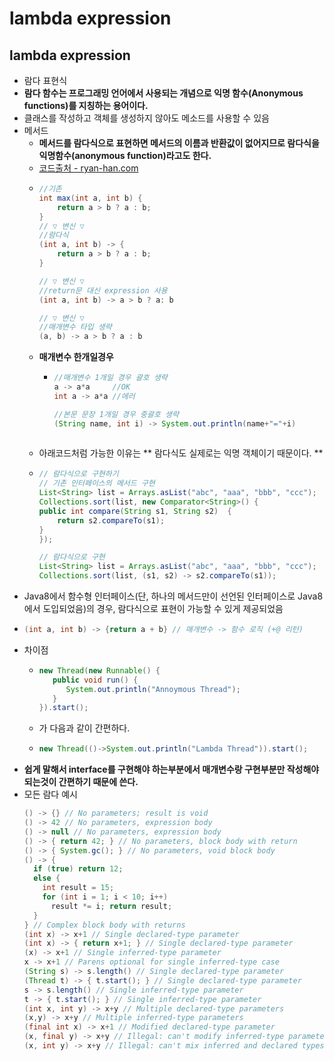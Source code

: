 lambda expression
===
lambda expression
---
* 람다 표현식
* **람다 함수는 프로그래밍 언어에서 사용되는 개념으로 익명 함수(Anonymous functions)를 지칭하는 용어이다.**
* 클래스를 작성하고 객체를 생성하지 않아도 메소드를 사용할 수 있음
* 메서드
  * **메서드를 람다식으로 표현하면 메서드의 이름과 반환값이 없어지므로 람다식을 익명함수(anonymous function)라고도 한다.**
  * [코드출처 - ryan-han.com](https://ryan-han.com/post/java/java-lambda/)
  * ```java
    //기존
    int max(int a, int b) {
        return a > b ? a : b;
    }
    // ▽ 변신 ▽
    //람다식
    (int a, int b) -> {
        return a > b ? a : b;
    }

    // ▽ 변신 ▽
    //return문 대신 expression 사용
    (int a, int b) -> a > b ? a: b
  
    // ▽ 변신 ▽
    //매개변수 타입 생략
    (a, b) -> a > b ? a : b
  * **매개변수 한개일경우**
    * ```java
      //매개변수 1개일 경우 괄호 생략
      a -> a*a     //OK
      int a -> a*a //에러
      
      //본문 문장 1개일 경우 중괄호 생략
      (String name, int i) -> System.out.println(name+"="+i)
     
  * 아래코드처럼 가능한 이유는 ** 람다식도 실제로는 익명 객체이기 때문이다. **
  * ```java
    // 람다식으로 구현하기
    // 기존 인터페이스의 메서드 구현
    List<String> list = Arrays.asList("abc", "aaa", "bbb", "ccc");
    Collections.sort(list, new Comparator<String>() {
    public int compare(String s1, String s2)  {
        return s2.compareTo(s1);
    }
    });

    // 람다식으로 구현
    List<String> list = Arrays.asList("abc", "aaa", "bbb", "ccc");
    Collections.sort(list, (s1, s2) -> s2.compareTo(s1));
  
* Java8에서 함수형 인터페이스(단, 하나의 메서드만이 선언된 인터페이스로 Java8에서 도입되었음)의 경우, 람다식으로 표현이 가능할 수 있게 제공되었음
* ```java
  (int a, int b) -> {return a + b} // 매개변수 -> 함수 로직 (+@ 리턴)
* 차이점
  * ```java
    new Thread(new Runnable() { 
       public void run() {
          System.out.println("Annoymous Thread");
       }
    }).start();
  * 가 다음과 같이 간편하다.
  * ```java
    new Thread(()->System.out.println("Lambda Thread")).start();
* **쉽게 말해서 interface를 구현해야 하는부분에서 매개변수랑 구현부분만 작성해야되는것이 간편하기 때문에 쓴다.**
* 모든 람다 예시
  ```Java
  () -> {} // No parameters; result is void
  () -> 42 // No parameters, expression body
  () -> null // No parameters, expression body
  () -> { return 42; } // No parameters, block body with return
  () -> { System.gc(); } // No parameters, void block body
  () -> { 
    if (true) return 12; 
    else {
      int result = 15;
      for (int i = 1; i < 10; i++) 
        result *= i; return result;
    }
  } // Complex block body with returns 
  (int x) -> x+1 // Single declared-type parameter 
  (int x) -> { return x+1; } // Single declared-type parameter 
  (x) -> x+1 // Single inferred-type parameter 
  x -> x+1 // Parens optional for single inferred-type case 
  (String s) -> s.length() // Single declared-type parameter 
  (Thread t) -> { t.start(); } // Single declared-type parameter 
  s -> s.length() // Single inferred-type parameter 
  t -> { t.start(); } // Single inferred-type parameter 
  (int x, int y) -> x+y // Multiple declared-type parameters 
  (x,y) -> x+y // Multiple inferred-type parameters 
  (final int x) -> x+1 // Modified declared-type parameter 
  (x, final y) -> x+y // Illegal: can't modify inferred-type parameters 
  (x, int y) -> x+y // Illegal: can't mix inferred and declared types
